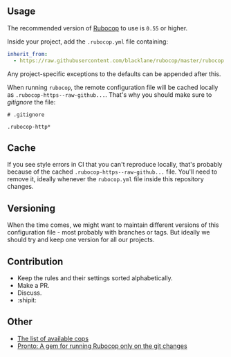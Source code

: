 ## Usage

The recommended version of [Rubocop](https://github.com/bbatsov/rubocop) to use is `0.55` or higher.

Inside your project, add the `.rubocop.yml` file containing:

```yml
inherit_from:
  - https://raw.githubusercontent.com/blacklane/rubocop/master/rubocop.yml
```

Any project-specific exceptions to the defaults can be appended after this.

When running `rubocop`, the remote configuration file will be cached locally as `.rubocop-https--raw-github...`. That's why you should make sure to *gitignore* the file:

```
# .gitignore

.rubocop-http*
```

## Cache

If you see style errors in CI that you can't reproduce locally, that's probably because of the cached `.rubocop-https--raw-github...` file. You'll need to remove it, ideally whenever the `rubocop.yml` file inside this repository changes.

## Versioning

When the time comes, we might want to maintain different versions of this configuration file - most probably with branches or tags. But ideally we should try and keep one version for all our projects.

## Contribution

- Keep the rules and their settings sorted alphabetically.
- Make a PR.
- Discuss.
- :shipit:

## Other

- [The list of available cops](https://github.com/bbatsov/rubocop/blob/master/manual/cops.md)
- [Pronto: A gem for running Rubocop only on the git changes](https://github.com/prontolabs/pronto)
